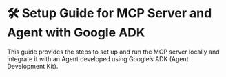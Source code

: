 # 🛠️ Setup Guide for MCP Server and Agent with Google ADK

This guide provides the steps to set up and run the MCP server locally and integrate it with an Agent developed using Google’s ADK (Agent Development Kit).
